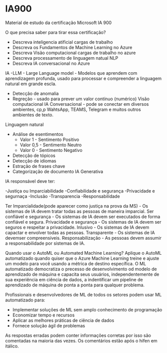 # IA900
Material de estudo da certificação Microsoft IA 900

O que precisa saber para tirar essa certificação?
  - Descreva inteligencia atificial cargas de trabalho
  - Descreva os Fundamentos de Machine Learning no Azure
  - Descreva Visão computacional cargas de trabalho no azure
  - Descreva processamento de linguagem natual NLP
  - Descreva IA conversacional no Azure

IA
  -LLM - Large Language model - Modelos que aprendem  com aprendizagem profunda, usado para processar e compreender a linguagem natural em grande escla.
  - Detecção de anomalia
  - Regreção - usado para prever um valor contínuo (numérico)
Visão computacional
IA Conversacional - pode se conectar em diversos ambientes, cp,p WahtsApp, TEAMS, Telegram e muitos outros ambientes de texto.

Linguagem natural 
  - Análise de esentimentos
    - Valor 1 - Sentimento Positivo
    - Valor 0,5 - Sentimento Neutro
    - Valor 0 - Sentimento Negativo 
  - Detecção de tópicos
  - Detecção de idiomas
  - Estração de frases chave
  - Categorização de documento
IA Generativa



IA responsável deve ter:

-Justiça ou Imparciabilidade
-Confiabilidade e segurança
-Privacidade e segurnaça
-Inclusão
-Transparencia
-Responsabilidade

Ter Imparcialidade(pode aparecer como justiça na prova da MS) - Os sistemas de IA devem tratar todas as pessoas de maneira imparcial.
Ser confiável e segurança - Os sistemas de IA devem ser executados de forma confiável e segura.
Privacidade e segurança - Os sistemas de IA devem ser seguros e respeitar a privacidade.
Inlusivo - Os sistemas de IA devem capactar e envolver todas as pessoas. 
Transparente - Os sistemas de IA devemser compreensíveis.
Responsabilização - As pessoas devem assumir a responsabilidade por sistemas de IA.


Quando usar o AutoML ou Automated Machine Learning?
Aplique o AutoML automatizado quando quiser que o Azure Machine Learning treine e ajuste um modelo para você usando a métrica de destino específica. O ML automatizado democratiza o precesso de desenvolvimento od modelo de aprendizado de máquina e capacita seus usuários, independentemente de sua experiência em ciência de dados, a indentificar um pipeline de aprendizado de máquina de ponta a ponta para qualquer problema.

Profissionais e desenvolvedores de ML de todos os setores podem usar ML automatizado para:

  - Implementar soluções de ML sem amplo conhecimento de programação
  - Economizar tempo e recursos
  - Aplicar as melhores práticas de ciência de dados
  - Fornece solução ágil de problemas



As respostas erradas podem conter informações corretas por isso são comentadas na maioria das vezes. Os comentários estão após o hifen em itálico. 




